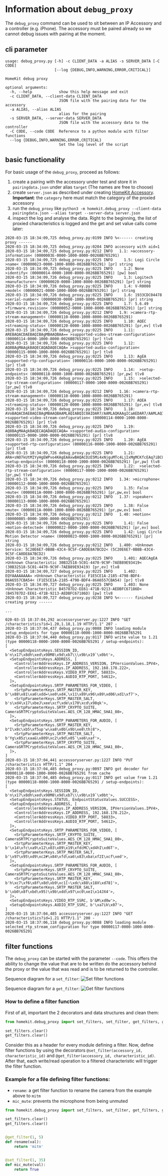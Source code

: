 # Information about `debug_proxy`

The `debug_proxy` command can be used to sit between an IP Accessory and a 
controller (e.g. iPhone). The accessory must be paired already so we cannot 
debug issues with pairing at the moment.

## cli parameter

```text
usage: debug_proxy.py [-h] -c CLIENT_DATA -a ALIAS -s SERVER_DATA [-C CODE]
                      [--log {DEBUG,INFO,WARNING,ERROR,CRITICAL}]

HomeKit debug proxy

optional arguments:
  -h, --help            show this help message and exit
  -c CLIENT_DATA, --client-data CLIENT_DATA
                        JSON file with the pairing data for the accessory
  -a ALIAS, --alias ALIAS
                        alias for the pairing
  -s SERVER_DATA, --server-data SERVER_DATA
                        JSON file with the accessory data to the controller
  -C CODE, --code CODE  Reference to a python module with filter functions
  --log {DEBUG,INFO,WARNING,ERROR,CRITICAL}
                        Set the log level of the script
```

## basic functionality

For basic usage of the `debug_proxy`, proceed as follows:
  1) create a pairing with the accessory under test and store it in `pairingdata.json` 
     under alias `target` (The names are free to choose)
  2) create `server.json` as described under creating [HomeKit Accessory](#homekit-accessory). 
     **Important**: the `category` here must match the category of the proxied accessory
  3) run the `debug_proxy` like `python3 -m homekit.debug_proxy --client-data pairingdata.json --alias target --server-data server.json`
  4) inspect the log and analyse the data. Right to the beginning, the list of proxied 
     characteristics is logged and the get and set value calls come later:
```text
2020-03-15 18:34:09,725 debug_proxy.py:0199 INFO %<------ creating proxy ------
2020-03-15 18:34:09,725 debug_proxy.py:0204 INFO accessory with aid=1
2020-03-15 18:34:09,725 debug_proxy.py:0212 INFO   1.1: >accessory-information< (0000003E-0000-1000-8000-0026BB765291)
2020-03-15 18:34:09,725 debug_proxy.py:0225 INFO     1.5: Logi Circle >name< (00000023-0000-1000-8000-0026BB765291) [pr] string
2020-03-15 18:34:09,725 debug_proxy.py:0225 INFO     1.2: None >identify< (00000014-0000-1000-8000-0026BB765291) [pw] bool
2020-03-15 18:34:09,726 debug_proxy.py:0225 INFO     1.3: Logitech >manufacturer< (00000020-0000-1000-8000-0026BB765291) [pr] string
2020-03-15 18:34:09,726 debug_proxy.py:0225 INFO     1.4: V-R0008 >model< (00000021-0000-1000-8000-0026BB765291) [pr] string
2020-03-15 18:34:09,726 debug_proxy.py:0225 INFO     1.6: 1933CDC04478 >serial-number< (00000030-0000-1000-8000-0026BB765291) [pr] string
2020-03-15 18:34:09,726 debug_proxy.py:0225 INFO     1.7: 5.6.49 >firmware.revision< (00000052-0000-1000-8000-0026BB765291) [pr] string
2020-03-15 18:34:09,726 debug_proxy.py:0212 INFO   1.9: >camera-rtp-stream-management< (00000110-0000-1000-8000-0026BB765291)
2020-03-15 18:34:09,726 debug_proxy.py:0225 INFO     1.10: AQEC >streaming-status< (00000120-0000-1000-8000-0026BB765291) [pr,ev] tlv8
2020-03-15 18:34:09,726 debug_proxy.py:0225 INFO     1.11: AREBAQACDAEBAQIBAgMBAAQBAA== >supported-video-stream-configuration< (00000114-0000-1000-8000-0026BB765291) [pr] tlv8
2020-03-15 18:34:09,726 debug_proxy.py:0225 INFO     1.12: AQ8BAgMAAgkBAQECAQADAQECAQA= >supported-audio-configuration< (00000115-0000-1000-8000-0026BB765291) [pr] tlv8
2020-03-15 18:34:09,726 debug_proxy.py:0225 INFO     1.13: AgEA >supported-rtp-configuration< (00000116-0000-1000-8000-0026BB765291) [pr] tlv8
2020-03-15 18:34:09,726 debug_proxy.py:0225 INFO     1.14:  >setup-endpoints< (00000118-0000-1000-8000-0026BB765291) [pr,pw] tlv8
2020-03-15 18:34:09,726 debug_proxy.py:0225 INFO     1.15:  >selected-rtp-stream-configuration< (00000117-0000-1000-8000-0026BB765291) [pr,pw] tlv8
2020-03-15 18:34:09,726 debug_proxy.py:0212 INFO   1.16: >camera-rtp-stream-management< (00000110-0000-1000-8000-0026BB765291)
2020-03-15 18:34:09,726 debug_proxy.py:0225 INFO     1.17: AQEA >streaming-status< (00000120-0000-1000-8000-0026BB765291) [pr,ev] tlv8
2020-03-15 18:34:09,726 debug_proxy.py:0225 INFO     1.18: AVoBAQACDAEBAQIBAgMBAAQBAAMLAQIABQIC0AIDAR7/AAMLAQKAAgICaAEDAR7/AAMLAQIABAICAAMDAR7/AAMLAQKAAgIC4AEDAR7/AAMLAQJAAQIC8AADAR4= >supported-video-stream-configuration< (00000114-0000-1000-8000-0026BB765291) [pr] tlv8
2020-03-15 18:34:09,726 debug_proxy.py:0225 INFO     1.19: AQ8BAgMAAgkBAQECAQADAQECAQA= >supported-audio-configuration< (00000115-0000-1000-8000-0026BB765291) [pr] tlv8
2020-03-15 18:34:09,726 debug_proxy.py:0225 INFO     1.20: AgEA >supported-rtp-configuration< (00000116-0000-1000-8000-0026BB765291) [pr] tlv8
2020-03-15 18:34:09,726 debug_proxy.py:0225 INFO     1.21: ARA+sNO7kUtMIYyHgEWPvo4KAgEAAxwBAQACDzE5Mi4xNjguMTc4LjIxMgMCKfcEAq7iBCUBAQACEB1niC5AAAcwwBb7IO4e7oYDDmQylh7GJdhOjZ5Yrq67BSUBAQACEBcDMU3e6vrRmHl0Ze2NrrADDuPZEzuug4WjLKreG4PUBgQEV+ZuBwQzoa0p >setup-endpoints< (00000118-0000-1000-8000-0026BB765291) [pr,pw] tlv8
2020-03-15 18:34:09,726 debug_proxy.py:0225 INFO     1.22:  >selected-rtp-stream-configuration< (00000117-0000-1000-8000-0026BB765291) [pr,pw] tlv8
2020-03-15 18:34:09,726 debug_proxy.py:0212 INFO   1.34: >microphone< (00000112-0000-1000-8000-0026BB765291)
2020-03-15 18:34:09,726 debug_proxy.py:0225 INFO     1.35: False >mute< (0000011A-0000-1000-8000-0026BB765291) [pr,pw,ev] bool
2020-03-15 18:34:09,726 debug_proxy.py:0212 INFO   1.37: >speaker< (00000113-0000-1000-8000-0026BB765291)
2020-03-15 18:34:09,726 debug_proxy.py:0225 INFO     1.38: False >mute< (0000011A-0000-1000-8000-0026BB765291) [pr,pw,ev] bool
2020-03-15 18:34:09,726 debug_proxy.py:0212 INFO   1.40: >motion< (00000085-0000-1000-8000-0026BB765291)
2020-03-15 18:34:09,726 debug_proxy.py:0225 INFO     1.41: False >motion-detected< (00000022-0000-1000-8000-0026BB765291) [pr,ev] bool
2020-03-15 18:34:09,726 debug_proxy.py:0225 INFO     1.42: Logi Circle Motion Detector >name< (00000023-0000-1000-8000-0026BB765291) [pr] string
2020-03-15 18:34:09,726 debug_proxy.py:0212 INFO   1.400: >Unknown Service: 5C20E6E7-0B8B-43C4-9C5F-CA0DE8A7BCD2< (5C20E6E7-0B8B-43C4-9C5F-CA0DE8A7BCD2)
2020-03-15 18:34:09,726 debug_proxy.py:0225 INFO     1.401: AQECAgEA >Unknown Characteristic 30B32518-5C01-4470-9C9F-7AEB89E93419< (30B32518-5C01-4470-9C9F-7AEB89E93419) [pr,ev] tlv8
2020-03-15 18:34:09,727 debug_proxy.py:0225 INFO     1.402: EQYAAAAAAAA= >Unknown Characteristic F1E5CE1A-2185-4798-BDF4-86A6557CBA54< (F1E5CE1A-2185-4798-BDF4-86A6557CBA54) [pr] tlv8
2020-03-15 18:34:09,727 debug_proxy.py:0225 INFO     1.403: None >Unknown Characteristic B45787D2-EE61-471B-9213-AEDBFC67186D< (B45787D2-EE61-471B-9213-AEDBFC67186D) [pw] tlv8
2020-03-15 18:34:09,727 debug_proxy.py:0238 INFO %<------ finished creating proxy ------

...

020-03-15 18:37:04,292 accessoryserver.py:1227 INFO "GET /characteristics?id=1.20,1.18,1.19 HTTP/1.1" 207 -
2020-03-15 18:37:04,437 debug_proxy.py:0088 INFO loading module setup_endpoints for type 00000118-0000-1000-8000-0026BB765291
2020-03-15 18:37:04,440 debug_proxy.py:0117 INFO write value to 1.21 (type 00000118-0000-1000-8000-0026BB765291 / setup-endpoints): 
[
  <SetupEndpointsKeys.SESSION_ID, b'n\x17\x8dh\xed\x90M8\x9d\xb7\\\x9b\x19`\x0bt'>,
  <SetupEndpointsKeys.ADDRESS, [
    <ControllerAddressKeys.IP_ADDRESS_VERSION, IPVersionValues.IPV4>,
    <ControllerAddressKeys.IP_ADDRESS, 192.168.178.222>,
    <ControllerAddressKeys.VIDEO_RTP_PORT, 58833>,
    <ControllerAddressKeys.AUDIO_RTP_PORT, 54612>,
  ]>,
  <SetupEndpointsKeys.SRTP_PARAMETERS_FOR_VIDEO, [
    <SrtpParameterKeys.SRTP_MASTER_KEY, b'\x88\x81\xa6\xdd=\xe0\xd4,\x11\x89\x96\x89\xd06\xd1\xf7'>,
    <SrtpParameterKeys.SRTP_MASTER_SALT, b's\xd4\x17\xbeJ\xee\xcf\xde\x170\xcd\x98qk'>,
    <SrtpParameterKeys.SRTP_CRYPTO_SUITE, CameraSRTPCryptoSuiteValues.AES_CM_128_HMAC_SHA1_80>,
  ]>,
  <SetupEndpointsKeys.SRTP_PARAMETERS_FOR_AUDIO, [
    <SrtpParameterKeys.SRTP_MASTER_KEY, b"I\x8c\xb5\xf5up'w\xa8\x0b\x9b\xe8\th|8">,
    <SrtpParameterKeys.SRTP_MASTER_SALT, b'Yg\x85z\xaa&\x809\xc2\x9d\x05`\xe6\xaf'>,
    <SrtpParameterKeys.SRTP_CRYPTO_SUITE, CameraSRTPCryptoSuiteValues.AES_CM_128_HMAC_SHA1_80>,
  ]>,
]
2020-03-15 18:37:04,441 accessoryserver.py:1227 INFO "PUT /characteristics HTTP/1.1" 204 -
2020-03-15 18:37:04,485 debug_proxy.py:0097 INFO got decoder for 00000118-0000-1000-8000-0026BB765291 from cache
2020-03-15 18:37:04,485 debug_proxy.py:0117 INFO get value from 1.21 (type 00000118-0000-1000-8000-0026BB765291 / setup-endpoints): 
[
  <SetupEndpointsKeys.SESSION_ID, b'n\x17\x8dh\xed\x90M8\x9d\xb7\\\x9b\x19`\x0bt'>,
  <SetupEndpointsKeys.STATUS, EndpointStatusValues.SUCCESS>,
  <SetupEndpointsKeys.ADDRESS, [
    <ControllerAddressKeys.IP_ADDRESS_VERSION, IPVersionValues.IPV4>,
    <ControllerAddressKeys.IP_ADDRESS, 192.168.178.212>,
    <ControllerAddressKeys.VIDEO_RTP_PORT, 58833>,
    <ControllerAddressKeys.AUDIO_RTP_PORT, 54612>,
  ]>,
  <SetupEndpointsKeys.SRTP_PARAMETERS_FOR_VIDEO, [
    <SrtpParameterKeys.SRTP_CRYPTO_SUITE, CameraSRTPCryptoSuiteValues.AES_CM_128_HMAC_SHA1_80>,
    <SrtpParameterKeys.SRTP_MASTER_KEY, b'\x14\xfc\xa9\x12\x03\x89\x19\xfdcMC\xd4hI\xd6T'>,
    <SrtpParameterKeys.SRTP_MASTER_SALT, b'\x97\x95\xd9\xc2#\x84\xfd\xa6\x83\xba\xf2I\xcf\xed'>,
  ]>,
  <SetupEndpointsKeys.SRTP_PARAMETERS_FOR_AUDIO, [
    <SrtpParameterKeys.SRTP_CRYPTO_SUITE, CameraSRTPCryptoSuiteValues.AES_CM_128_HMAC_SHA1_80>,
    <SrtpParameterKeys.SRTP_MASTER_KEY, b'h\xc7\xf6\x8f\x8d\xb9\xc1[~\xdc\x88\x18X\xd78]'>,
    <SrtpParameterKeys.SRTP_MASTER_SALT, b'\xb0\x8f\xbd\x95)\x9b\xdd\x97\xc0\xe1\x14JX4'>,
  ]>,
  <SetupEndpointsKeys.VIDEO_RTP_SSRC, b'&M\xd0w'>,
  <SetupEndpointsKeys.AUDIO_RTP_SSRC, b'\xa7ik\x07'>,
]
2020-03-15 18:37:04,485 accessoryserver.py:1227 INFO "GET /characteristics?id=1.21 HTTP/1.1" 200 -
2020-03-15 18:37:06,118 debug_proxy.py:0088 INFO loading module selected_rtp_stream_configuration for type 00000117-0000-1000-8000-0026BB765291
```

## filter functions

The `debug_proxy` can be started with the parameter `--code`. This offers the ability to change
the value that are to be written do the accessory behind the proxy or the value that was read and
is to be returned to the controller.

Sequence diagram for a `set_filter`:
![Set filter functions](./set_filter_functions.png)

Sequence diagram for a `get_filter`:
![Get filter functions](./get_filter_functions.png)

### How to define a filter function

First of all, important the 2 decorators and data structures and clean them:
```python
from homekit.debug_proxy import set_filters, set_filter, get_filters, get_filter

set_filters.clear()
get_filters.clear()
```

Consider this as a header for every module defining a filter. Now, define filter functions by
using the decorators `@set_filter(accessory_id, characteristic_id)` and
`@get_filter(accessory_id, characteristic_id)`. After that, each write/read operation to a
filtered characteristic will trigger the filter function.

### Example for a file defining filter functions:

 * `rename`: a get filter function to rename the camera from the example above to `mitm`
 * `mic_mute`: prevents the microphone from being unmuted
 
```python
from homekit.debug_proxy import set_filters, set_filter, get_filters, get_filter

set_filters.clear()
get_filters.clear()


@get_filter(1, 5)
def rename(val):
    return 'mitm'


@set_filter(1, 35)
def mic_mute(val):
    return True
```

